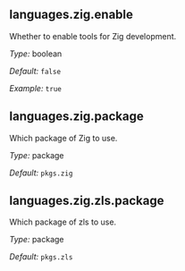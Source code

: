 [comment]: # (Do not edit this file as it is autogenerated. Go to docs/individual-docs if you want to make edits.)


[comment]: # (Please add your documentation on top of this line)

## languages\.zig\.enable

Whether to enable tools for Zig development\.



*Type:*
boolean



*Default:*
` false `



*Example:*
` true `



## languages\.zig\.package



Which package of Zig to use\.



*Type:*
package



*Default:*
` pkgs.zig `



## languages\.zig\.zls\.package



Which package of zls to use\.



*Type:*
package



*Default:*
` pkgs.zls `

